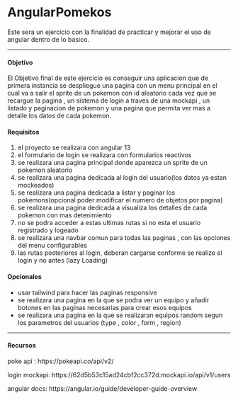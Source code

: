 # AngularPomekos
Este sera un ejercicio con la finalidad de practicar y mejorar el uso de angular dentro de lo basico.

<hr>
<h4>Objetivo</h4>
El Objetivo final de este ejercicio es conseguir una aplicacion que de primera instancia se despliegue una pagina con un menu principal en el cual va a salir el sprite de un pokemon con id aleatorio cada vez que se recargue la pagina , un sistema de login a traves de una mockapi , un listado y paginacion de pokemon y una pagina que permita ver mas a detalle los datos de cada pokemon.

<h4>Requisitos</h4>
<ol>
  <li>el proyecto se realizara con angular 13</li>
  <li>el formulario de login se realizara con formularios reactivos</li>
  <li>se realizara una pagina principal donde aparezca un sprite de un pokemon aleatorio</li>
  <li>se realizara una pagina dedicada al login del usuario(los datos ya estan mockeados)</li>
  <li>se realizara una pagina dedicada a listar y paginar los pokemons(opcional poder modificar el numero de objetos por pagina)</li>
  <li>se realizara una pagina dedicada a visualiza los detalles de cada pokemon con mas detenimiento</li>
  <li>no se podra acceder a estas ultimas rutas si no esta el usuario registrado y logeado</li>
  <li>se realizara una navbar comun para todas las paginas , con las opciones del menu configurables</li>
  <li>las rutas posteriores al login, deberan cargarse conforme se realize el login y no antes (lazy Loading)</li>
</ol>

<h4>Opcionales</h4>
<ul>
  <li>usar tailwind para hacer las paginas responsive</li>
  <li>se realizara una pagina en la que se podra ver un equipo y añadir botones en las paginas necesarias para crear esos equipos</li>
  <li>se realizara una pagina en la que se realizaran equipos random segun los parametros del usuarios (type , color , form , region)</li>
</ul>
<hr>
<h4>Recursos</h4>

<p>poke api : https://pokeapi.co/api/v2/</p>
<p>login mockapi: https://62d5b53c15ad24cbf2cc372d.mockapi.io/api/v1/users</p>
<p>angular docs: https://angular.io/guide/developer-guide-overview</p>

